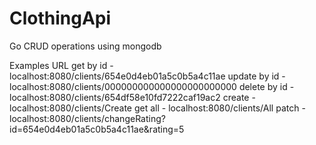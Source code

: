 # ClothingApi
 Go CRUD operations using mongodb 

Examples URL
get by id - localhost:8080/clients/654e0d4eb01a5c0b5a4c11ae
update by id - localhost:8080/clients/000000000000000000000000
delete by id - localhost:8080/clients/654df58e10fd7222caf19ac2
create - localhost:8080/clients/Create
get all - localhost:8080/clients/All
patch - localhost:8080/clients/changeRating?id=654e0d4eb01a5c0b5a4c11ae&rating=5